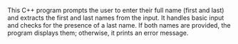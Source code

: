This C++ program prompts the user to enter their full name (first and last) and extracts the first and last names from the input. It handles basic input and checks for the presence of a last name. If both names are provided, the program displays them; otherwise, it prints an error message.
